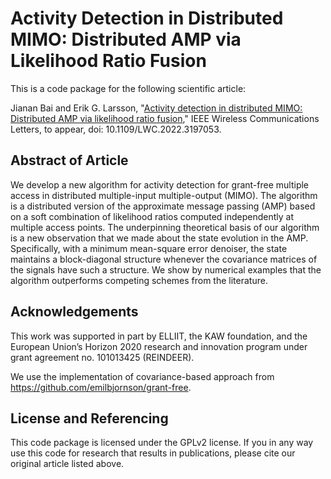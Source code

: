 Activity Detection in Distributed MIMO: Distributed AMP via Likelihood Ratio Fusion
==================

This is a code package for the following scientific article:

Jianan Bai and Erik G. Larsson, "[Activity detection in distributed MIMO: Distributed AMP via likelihood ratio fusion](https://arxiv.org/abs/2208.03070)," IEEE Wireless Communications Letters, to appear, doi: 10.1109/LWC.2022.3197053.

## Abstract of Article

We develop a new algorithm for activity detection for grant-free multiple access in distributed multiple-input multiple-output (MIMO). The algorithm is a distributed version of the approximate message passing (AMP) based on a soft combination of likelihood ratios computed independently at multiple access points. The underpinning theoretical basis of our algorithm is a new observation that we made about the state evolution in the AMP. Specifically, with a minimum mean-square error denoiser, the state maintains a block-diagonal structure whenever the covariance matrices of the signals have such a structure. We show by numerical examples that the algorithm outperforms competing schemes from the literature.

## Acknowledgements

This work was supported in part by ELLIIT, the KAW foundation, and the European Union’s Horizon 2020 research and innovation program under grant agreement no. 101013425 (REINDEER).

We use the implementation of covariance-based approach from https://github.com/emilbjornson/grant-free.

## License and Referencing

This code package is licensed under the GPLv2 license. If you in any way use this code for research that results in publications, please cite our original article listed above.
